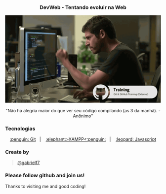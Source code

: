 <div align="center">
  <h3>DevWeb - Tentando evoluir na Web</h3>
  
  <img alt="Codigo Funcionando" src="https://github.com/gabrielf7/dev-web-aulas/blob/master/funcionou.gif" >
  
  <p>"Não há alegria maior do que ver seu código compilando (as 3 da manhã). - Anônimo"</p>
</div>

### Tecnologias

<p align="center">
  <a href="https://nodejs.org/en/download/">:penguin: Git</a>&nbsp;&nbsp;&nbsp;|&nbsp;&nbsp;&nbsp;
  <a href="https://www.apachefriends.org/index.html">:elephant:>XAMPP<:penguin:</a>&nbsp;&nbsp;&nbsp;|&nbsp;&nbsp;&nbsp;
  <a href="https://github.com/braziljs/eloquente-javascript/blob/master/chapters/02-estrutura-do-programa.md">:leopard: Javascript</a>
</p>

### Create by 

> [@gabrielf7](https://github.com/gabrielf7)

### Please follow github and join us!
Thanks to visiting me and good coding!
